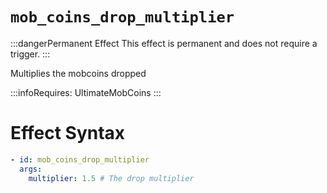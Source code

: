 # `mob_coins_drop_multiplier`
:::dangerPermanent Effect
This effect is permanent and does not require a trigger.
:::

Multiplies the mobcoins dropped


:::infoRequires:
UltimateMobCoins
:::
# Effect Syntax
```yaml
- id: mob_coins_drop_multiplier
  args:
    multiplier: 1.5 # The drop multiplier
```